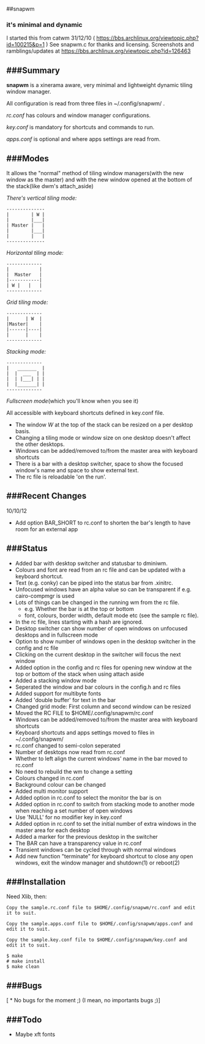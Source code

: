 ##snapwm
### it's minimal and dynamic

I started this from catwm 31/12/10 ( https://bbs.archlinux.org/viewtopic.php?id=100215&p=1 )
    See snapwm.c for thanks and licensing.
Screenshots and ramblings/updates at https://bbs.archlinux.org/viewtopic.php?id=126463


###Summary
-------


**snapwm** is a xinerama aware, very minimal and lightweight dynamic tiling window manager.

All configuration is read from three files in ~/.config/snapwm/ .

*rc.conf* has colours and window manager configurations.

*key.conf* is mandatory for shortcuts and commands to run.

*apps.conf* is optional and where apps settings are read from.

###Modes
-----

It allows the "normal" method of tiling window managers(with the new window as the master)
    and with the new window opened at the bottom of the stack(like dwm's attach_aside)

 *There's vertical tiling mode:*

    --------------
    |        | W |
    |        |___|
    | Master |   |
    |        |___|
    |        |   |
    --------------

 *Horizontal tiling mode:*

    -------------
    |           |
    |  Master   |
    |-----------|
    | W |   |   |
    -------------

 *Grid tiling mode:*

    -------------
    |      | W  |
    |Master|    |
    |------|----|
    |      |    |
    -------------

 *Stacking mode:*

    -------------
    |   _______  |
    |  |  ___  | |
    |  | |___| | |
    |  |_______| |
    -------------


 *Fullscreen mode*(which you'll know when you see it)

 All accessible with keyboard shortcuts defined in key.conf file.
 
 * The window *W* at the top of the stack can be resized on a per desktop basis.
 * Changing a tiling mode or window size on one desktop doesn't affect the other desktops.
 * Windows can be added/removed to/from the master area with keyboard shortcuts
 * There is a bar with a desktop switcher, space to show the focused window's name and space to show external text.
 * The rc file is reloadable 'on the run'.


###Recent Changes
--------------

10/10/12

  * Add option BAR_SHORT to rc.conf to shorten the bar's 
     length to have room for an external app


###Status
------

  * Added bar with desktop switcher and statusbar to dminiwm.
  * Colours and font are read from an rc file and can be updated with a keyboard shortcut.
  * Text (e.g. conky) can be piped into the status bar from .xinitrc.
  * Unfocused windows have an alpha value so can be transparent if e.g. cairo-compmgr is used
  * Lots of things can be changed in the running wm from the rc file.
	* e.g. Whether the bar is at the top or bottom
	* font, colours, border width, default mode etc (see the sample rc file).
  * In the rc file, lines starting with a hash are ignored.
  * Desktop switcher can show number of open windows on unfocused desktops and in fullscreen mode
  * Option to show number of windows open in the desktop switcher in the config and rc file
  * Clicking on the current desktop in the switcher will focus the next window
  * Added option in the config and rc files for opening new window at the 
  top or bottom of the stack when using attach aside
  * Added a stacking window mode
  * Seperated the window and bar colours in the config.h and rc files
  * Added support for multibyte fonts
  * Added 'double buffer' for text in the bar
  * Changed grid mode: First column and second window can be resized
  * Moved the RC FILE to $HOME/.config/snapwm/rc.conf
  * Windows can be added/removed to/from the master area with keyboard shortcuts
  * Keyboard shortcuts and apps settings moved to files in ~/.config/snapwm/
  * rc.conf changed to semi-colon seperated
  * Number of desktops now read from rc.conf
  * Whether to left align the current windows' name in the bar moved to rc.conf
  * No need to rebuild the wm to change a setting
  * Colours changed in rc.conf
  * Background colour can be changed
  * Added multi monitor support
  * Added option in rc.conf to select the monitor the bar is on
  * Added option in rc.conf to switch from stacking mode to another
     mode when reaching a set number of open windows
  * Use 'NULL' for no modifier key in key.conf
  * Added option in rc.conf to set the initial number of extra
     windows in the master area for each desktop
  * Added a marker for the previous desktop in the switcher
  * The BAR can have a transparency value in rc.conf
  * Transient windows can be cycled through with normal windows
  * Add new function "terminate" for keyboard shortcut to
     close any open windows, exit the window manager and shutdown(1)
     or reboot(2)


###Installation
------------

Need Xlib, then:

    Copy the sample.rc.conf file to $HOME/.config/snapwm/rc.conf and edit it to suit.

    Copy the sample.apps.conf file to $HOME/.config/snapwm/apps.conf and edit it to suit.

    Copy the sample.key.conf file to $HOME/.config/snapwm/key.conf and edit it to suit.

    $ make
    # make install
    $ make clean


###Bugs
----

[ * No bugs for the moment ;) (I mean, no importants bugs ;)]


###Todo
----

  * Maybe xft fonts
